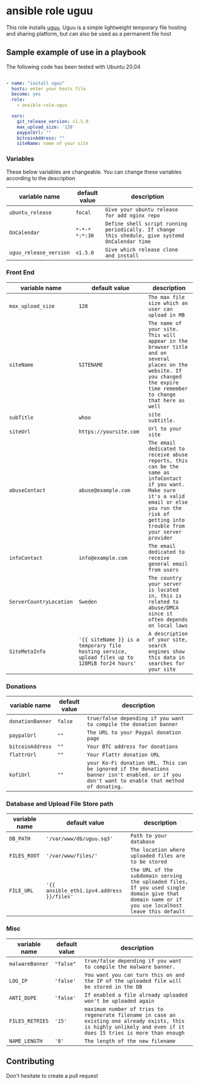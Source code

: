  ansible role uguu
===================

This role installs [uguu](https://github.com/nokonoko/Uguu). Uguu is a simple lightweight temporary file hosting and sharing platform, but can also be used as a permanent file host

## Sample example of use in a playbook

The following code has been tested with Ubuntu 20.04

```yaml
 
- name: "install uguu"
  hosts: enter your hosts file
  become: yes
  role:
    - ansible-role-uguu

  vars:
    git_release_version: v1.5.0
    max_upload_size: '128'
    paypalUrl: ""
    bitcoinAddress: ""
    siteName: name of your site
```
### Variables

These below variables are changeable. You can change these variables according to the description

| variable name | default value | description |
| ------------- | ------------- | ----------- |
| `ubuntu_release` | `focal` | `Give your ubuntu release for add nginx repo` |
| `OnCalendar` | `*-*-* *:*:30` | `Define shell script running periodically. If change this shedule, give systemd OnCalendar time` |
| `uguu_release_version` | `v1.5.0` | `Give which release clone and install` |

### Front End
| variable name | default value | description |
| ------------- | ------------- | ----------- |
| `max_upload_size` | `128` | `The max file size which an user can upload in MB` |
| `siteName` | `SITENAME` | `The name of your site. This will appear in the browser title and on several places on the website. If you changed the expire time remember to change that here as well` |
| `subTitle` | `whoo` | `site subtitle.` |
| `siteUrl` | `https://yoursite.com` | `Url to your site` |
| `abuseContact` | `abuse@example.com` | `The email dedicated to receive abuse reports, this can be the same as infoContact if you want. Make sure it's a valid email or else you run the risk of getting into trouble from your server provider` |
| `infoContact` | `info@example.com` | `The email dedicated to receive general email from users` |
| `ServerCountryLocation` | `Sweden` | `The country your server is located in, this is related to abuse/DMCA since it often depends on local laws` |
| `SiteMetaInfo` | `'{{ siteName }} is a temporary file hosting service, upload files up to 128MiB for24 hours'` | `A description of your site, search engines show this data in searches for your site` |

### Donations
| variable name | default value | description |
| ------------- | ------------- | ----------- |
| `donationBanner` | `false` | `true/false depending if you want to compile the donation banner` |
| `paypalUrl` | `""` | `The URL to your Paypal donation page` |
| `bitcoinAddress` | `""` | `Your BTC address for donations` |
| `flattrUrl` | `""` | `Your Flattr donation URL` |
| `kofiUrl` | `""` | `your Ko-Fi donation URL. This can be ignored if the donations banner isn't enabled. or if you don't want to enable that method of donating.` |

### Database and Upload File Store path
| variable name | default value | description |
| ------------- | ------------- | ----------- |
| `DB_PATH` | `'/var/www/db/uguu.sq3'` | `Path to your database` |
| `FILES_ROOT` | `'/var/www/files/'` | `The location where uploaded files are to be stored` |
| `FILE_URL` | `'{{ ansible_eth1.ipv4.address }}/files'` | `the URL of the subdomain serving the uploaded files, If you used single domain give that domain name or if you use localhost leave this default` |

### Misc
| variable name | default value | description |
| ------------- | ------------- | ----------- |
| `malwareBanner` |  `"false"` | `true/false depending if you want to compile the malware banner.` |
| `LOG_IP` | `'false'` | `You want you can turn this on and the IP of the uploaded file will be stored in the DB` | 
| `ANTI_DUPE` | `'false'` | `If enabled a file already uploaded won't be uploaded again` |
| `FILES_RETRIES` | `'15'` | `maximum number of tries to regenerate filename in case an existing one already exists, this is highly unlikely and even if it does 15 tries is more than enough` |
| `NAME_LENGTH` | `'8'` | `The length of the new filename` |

## Contributing
Don't hesitate to create a pull request
